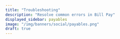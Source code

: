 ```yaml
---
title: "Troubleshooting"
description: "Resolve common errors in Bill Pay"
displayed_sidebar: payables
image: "/img/banners/social/payables.png"
draft: true
---
```


